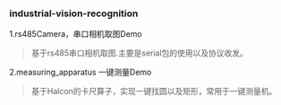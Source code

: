 ### industrial-vision-recognition

1.rs485Camera，串口相机取图Demo
>基于rs485串口相机取图.主要是serial包的使用以及协议收发。

2.measuring_apparatus 一键测量Demo
>基于Halcon的卡尺算子，实现一键找圆以及矩形，常用于一键测量机。

